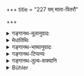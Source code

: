 +++
title = "227 यम् माता-पितरौ"

+++

<details><summary>गङ्गानथ-मूलानुवादः</summary>

The trouble that the parents undergo in the birth of children,—for that there can be no compensation even in a hundred years.—(227)
</details>

<details><summary>मेधातिथिः</summary>

भूतार्थानुवादेनेयम् अपरा प्रशंसा । **क्लेशं** दुःखं **माता च पिता च नॄणाम्** अपत्यानां **संभवे** गर्भात् प्रभृति याव्द् दशमाद् वर्षात् । मातुः क्लेशः गर्भधारणम् । प्रसवः प्राणहरः स्त्रीणाम् । जातस्य च संवरणयोगः क्लेशः । स सर्वस्य स्वयं संवेद्यः । पितुर् अप्य् उपनयनात् प्रभृति आ वेदार्थव्याख्यानात् । **संभव**शब्देनात्र गर्भादाहम् उच्यते । तद् धि न क्लेशावहम्, किं तर्हि तदुत्तरकालभाविन्य एताः क्रियाः, ता हि क्लेशसाध्याः । **न तस्य** क्लेशस्य **निष्कृतिर्** आनृण्यं प्रत्युपकारसमत्वं शक्यं **कर्तुं वर्षशतैर्** जन्मभिर् बहुभिः, किं पुनर् एकेन जन्मना । असंख्यधनदानेन महत्या वापद उद्धरणेन मातापित्रोर् निष्कृतिर् इति ॥ २.२२७ ॥
</details>

<details><summary>गङ्गानथ-भाष्यानुवादः</summary>

This is another commendatory statement describing a past event.

‘*Trouble*’—pain;—‘*Parents*’–‘father and mother’;—‘*of children*’—of their offsprings. ‘*At the birth*’—from conception up to the tenth year of their age. The ‘trouble’ of the mother consists in the bearing of the child in the womb; then again, parturition endangers the very life of women. After the birth of the child, there follows the trouble of rearing him; all this is known by all persons in their own experience. For the father also there is ‘trouble’ beginning with *Upanayana* and ending in the explanation of the meaning of Vedic texts.

The term ‘*birth*’ here cannot mean *conception*; as this act entails no trouble at all; what are meant are all the acts that follow the act of
*conceiving*, all which are troublesome.

‘*For that*’—trouble—‘*there can be no compensation*’—payment of the debt; the repayment of the benefits conferred; this cannot be done ‘*even in a hundred years*’—*i.e*., even during several lives; what to say of a single life! There may be some compensation for parents if one presents them with innumerable wealth or saves them from a very great calamity.—(227)
</details>

<details><summary>गङ्गानथ-टिप्पन्यः</summary>

This verse is quoted in *Smṛticandrikā* (Saṃskāra, p. 94).
</details>

<details><summary>गङ्गानथ-तुल्य-वाक्यानि</summary>

**(verses 225-228)  
**

See Comparative notes for [Verse
2.225].
</details>

<details><summary>Bühler</summary>

227	That trouble (and pain) which the parents undergo on the birth of (their) children, cannot be compensated even in a hundred years.
</details>
